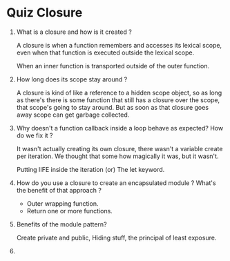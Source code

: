 # Quiz Closure

1. What is a closure and how is it created ?

	A closure is  when a function remembers and accesses its lexical scope, even when that function is executed outside the lexical scope.

	When an inner function is transported outside of the outer function.

2. How long does its scope stay around ?

	A closure is kind of like a reference to a hidden scope object, so as long as there's there is some function that still has a closure over the scope, that scope's going to stay around. But as soon as that closure goes away scope can get garbage collected.

3. Why doesn't a function callback inside a loop behave as expected? How do we fix it ?

	It wasn't actually creating its own closure, there wasn't a variable  create per iteration. We thought that some how magically it was, but it wasn't.

	Putting IIFE inside the iteration (or) The let keyword.


4. How do you use a closure to create an encapsulated module ? What's the benefit of that approach ?

	- Outer wrapping function.
	- Return one or more functions.

5. Benefits of the module pattern?

	Create private and public, Hiding stuff, the principal of least exposure.

6.